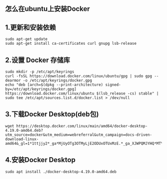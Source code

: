 ## 怎么在ubuntu上安装Docker
## 1.更新和安装依赖
```
sudo apt-get update
sudo apt-get install ca-certificates curl gnupg lsb-release
```

## 2.设置 Docker 存储库 
```
sudo mkdir -p /etc/apt/keyrings
curl -fsSL https://download.docker.com/linux/ubuntu/gpg | sudo gpg --dearmor -o /etc/apt/keyrings/docker.gpg
echo "deb [arch=$(dpkg --print-architecture) signed-by=/etc/apt/keyrings/docker.gpg] https://download.docker.com/linux/ubuntu $(lsb_release -cs) stable" | sudo tee /etc/apt/sources.list.d/docker.list > /dev/null
```

## 3.下载Docker Desktop(deb包)
```
wget https://desktop.docker.com/linux/main/amd64/docker-desktop-4.19.0-amd64.deb?utm_source=docker&utm_medium=webreferral&utm_campaign=docs-driven-download-linux-amd64&_gl=1*1ttjjy2*_ga*MjUyOTg3OTMyLjE2ODUxOTUxMzE.*_ga_XJWPQMJYHQ*MTY4NTE5NTEzMS4xLjEuMTY4NTE5NTE0Ny40NC4wLjA.
```

## 4.安装Docker Desktop
```
sudo apt install ./docker-desktop-4.19.0-amd64.deb
```

